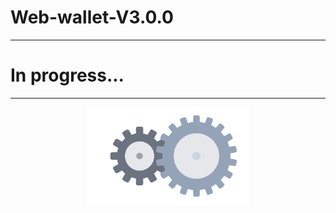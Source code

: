 # Web-wallet-V3.0.0
___
# In progress...
___

<p align="center">
  <img src="assets/gear.svg" width="260" alt="Deux engrenages imbriqués animés" />
</p>
